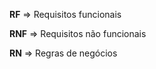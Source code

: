 **RF** => Requisitos funcionais

**RNF** => Requisitos não funcionais

**RN** => Regras de negócios


